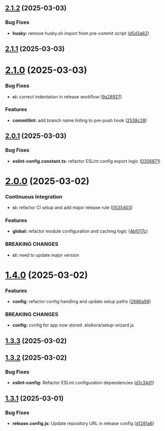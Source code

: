 ## [2.1.2](https://github.com/ElsiKora/Setup-Wizard/compare/v2.1.1...v2.1.2) (2025-03-03)


### Bug Fixes

* **husky:** remove husky.sh import from pre-commit script ([d5d3a62](https://github.com/ElsiKora/Setup-Wizard/commit/d5d3a62f2654228158b6ca2981bd40921e705528))

## [2.1.1](https://github.com/ElsiKora/Setup-Wizard/compare/v2.1.0...v2.1.1) (2025-03-03)

# [2.1.0](https://github.com/ElsiKora/Setup-Wizard/compare/v2.0.1...v2.1.0) (2025-03-03)


### Bug Fixes

* **ci:** correct indentation in release workflow ([9a28927](https://github.com/ElsiKora/Setup-Wizard/commit/9a28927c850cc09a15dc38185e3e1f7407f362ed))


### Features

* **commitlint:** add branch name linting to pre-push hook ([2538c28](https://github.com/ElsiKora/Setup-Wizard/commit/2538c281964d77478f0f42aafd15997a89e30f31))

## [2.0.1](https://github.com/ElsiKora/Setup-Wizard/compare/v2.0.0...v2.0.1) (2025-03-03)


### Bug Fixes

* **eslint-config.constant.ts:** refactor ESLint config export logic ([0356871](https://github.com/ElsiKora/Setup-Wizard/commit/03568714c14be6d5f4dc57b5be983fd0876ac562))

# [2.0.0](https://github.com/ElsiKora/Setup-Wizard/compare/v1.4.0...v2.0.0) (2025-03-02)


### Continuous Integration

* **ci:** refactor CI setup and add major release rule ([0535403](https://github.com/ElsiKora/Setup-Wizard/commit/05354030ee718a18dc70947dd4143f5e82ce95e6))


### Features

* **global:** refactor module configuration and caching logic ([4bf017c](https://github.com/ElsiKora/Setup-Wizard/commit/4bf017c7d9e31a2f3a10311ffa70e8a4d41c5133))


### BREAKING CHANGES

* **ci:** need to update major version

# [1.4.0](https://github.com/ElsiKora/Setup-Wizard/compare/v1.3.3...v1.4.0) (2025-03-02)


### Features

* **config:** refactor config handling and update setup paths ([2686a98](https://github.com/ElsiKora/Setup-Wizard/commit/2686a98edb85e9bf8ae7e72f06901feb5474478e))


### BREAKING CHANGES

* **config:** config for app now stored .elsikora/setup-wizard.js

## [1.3.3](https://github.com/ElsiKora/Setup-Wizard/compare/v1.3.2...v1.3.3) (2025-03-02)

## [1.3.2](https://github.com/ElsiKora/Setup-Wizard/compare/v1.3.1...v1.3.2) (2025-03-02)


### Bug Fixes

* **eslint-config:** Refactor ESLint configuration dependencies ([d1c34d1](https://github.com/ElsiKora/Setup-Wizard/commit/d1c34d19535b3f0b8f2a1a6f9d3877ace7129a33))

## [1.3.1](https://github.com/ElsiKora/Setup-Wizard/compare/v1.3.0...v1.3.1) (2025-03-01)


### Bug Fixes

* **release.config.js:** Update repository URL in release config ([4f281a6](https://github.com/ElsiKora/Setup-Wizard/commit/4f281a679bfd854961f1c120e742e117dfac7acf))

